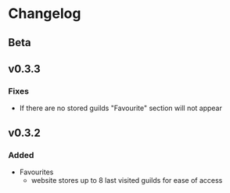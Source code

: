 # Changelog

## Beta

## v0.3.3
### Fixes
 - If there are no stored guilds "Favourite" section will not appear

## v0.3.2
### Added
 - Favourites
    - website stores up to 8 last visited guilds for ease of access